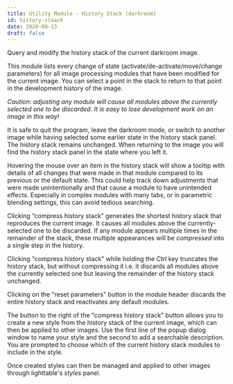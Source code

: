 ```yaml
---
title: Utility Module - History Stack (darkroom)
id: history-staack
date: 2020-09-13
draft: false
---
```


Query and modify the history stack of the current darkroom image.

This module lists every change of state (activate/de-activate/move/change parameters) for all image processing modules that have been modified for the current image. You can select a point in the stack to return to that point in the development history of the image.

_Caution: adjusting any module will cause all modules above the currently selected one to be discarded. It is easy to lose development work on an image in this way!_

It is safe to quit the program, leave the darkroom mode, or switch to another image while having selected some earlier state in the history stack panel. The history stack remains unchanged. When returning to the image you will find the history stack panel in the state where you left it.

Hovering the mouse over an item in the history stack will show a tooltip with details of all changes that were made in that module compared to its previous or the default state. This could help track down adjustments that were made unintentionally and that cause a module to have unintended effects. Especially in complex modules with many tabs, or in parametric blending settings, this can avoid tedious searching.

Clicking “compress history stack” generates the shortest history stack that reproduces the current image. It causes all modules above the currently-selected one to be discarded. If any module appears multiple times in the remainder of the stack, these multiple appearances will be _compressed_ into a single step in the history.

Clicking "compress history stack" while holding the _Ctrl_ key truncates the history stack, but without compressing it i.e. it discards all modules above the currently selected one but leaving the remainder of the history stack unchanged.

Clicking on the "reset parameters" button in the module header discards the entire history stack and reactivates any default modules.

The button to the right of the "compress history stack" button allows you to create a new style from the history stack of the current image, which can then be applied to other images. Use the first line of the popup dialog window to name your style and the second to add a searchable description. You are prompted to choose which of the current history stack modules to include in the style.

Once created styles can then be managed and applied to other images through lighttable's _styles_ panel. 